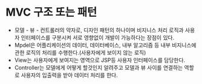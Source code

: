 # MVC 구조 또는 패턴
- 모델 - 뷰 - 컨트롤러의 약자로, 디자인 패턴의 하나이며 비지니스 처리 로직과 사용자 인터페이스를 구분시켜 서로 영향없이 개발이 가능하다는 장점이 있다.<br>
- Mpdel은 어플리케이션의 데이터, 데이터베이스, 내부 알고리즘 등 내부 비지니스에 관한 로직의 처리를 수행한다.(사용자에게 보이지 않는 로직)
- View는 사용자에게 보여지는 영역으로 JSP등 사용자 인터페이스를 담당한다.
- Controller는 모델에게 어떻게 할것인지 알려주고 모델과 뷰 사이를 연결하는 역할로 사용자의 입출력을 받아 데이터 처리를 한다.

